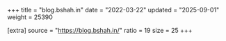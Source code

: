 +++
title = "blog.bshah.in"
date = "2022-03-22"
updated = "2025-09-01"
weight = 25390

[extra]
source = "https://blog.bshah.in/"
ratio = 19
size = 25
+++
